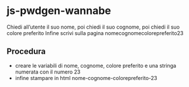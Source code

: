 js-pwdgen-wannabe
===
Chiedi all’utente il suo nome,
poi chiedi il suo cognome,
poi chiedi il suo colore preferito
Infine scrivi sulla pagina nomecognomecolorepreferito23
## Procedura
- creare le variabili di nome, cognome, colore preferito e una stringa numerata con il numero 23
- infine stampare in html nome-cognome-colorepreferito-23



